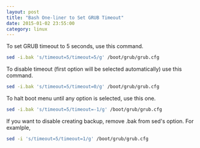 ```yaml
---
layout: post
title: "Bash One-liner to Set GRUB Timeout"
date: 2015-01-02 23:55:00
category: linux
---
```

To set GRUB timeout to 5 seconds, use this command.

```bash
sed -i.bak 's/timeout=5/timeout=5/g' /boot/grub/grub.cfg
```

To disable timeout (first option will be selected automatically) use this
command.
```bash
sed -i.bak 's/timeout=5/timeout=0/g' /boot/grub/grub.cfg
```

To halt boot menu until any option is selected, use this one.

```bash
sed -i.bak 's/timeout=5/timeout=-1/g' /boot/grub/grub.cfg
```

If you want to disable creating backup, remove .bak from sed's option. For
examlple,

```bash
sed -i 's/timeout=5/timeout=1/g' /boot/grub/grub.cfg
```
